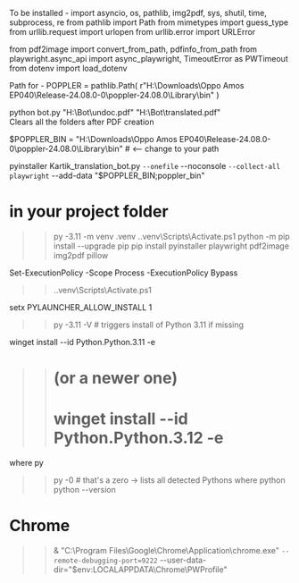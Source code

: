 To be installed - 
import asyncio, os, pathlib, img2pdf, sys, shutil, time, subprocess, re
from pathlib import Path
from mimetypes import guess_type
from urllib.request import urlopen
from urllib.error import URLError

from pdf2image import convert_from_path, pdfinfo_from_path
from playwright.async_api import async_playwright, TimeoutError as PWTimeout
from dotenv import load_dotenv

Path for  -  POPPLER   = pathlib.Path(
    r"H:\Downloads\Oppo Amos EP040\Release-24.08.0-0\poppler-24.08.0\Library\bin"
)

python bot.py "H:\Bot\undoc.pdf" "H:\Bot\translated.pdf"  
Clears all the folders after PDF creation


$POPPLER_BIN = "H:\Downloads\Oppo Amos EP040\Release-24.08.0-0\poppler-24.08.0\Library\bin"   # <-- change to your path

pyinstaller Kartik_translation_bot.py `
  --onefile `
  --noconsole `
  --collect-all playwright `
  --add-data "$POPPLER_BIN;poppler_bin"


# in your project folder
>> py -3.11 -m venv .venv
>> .\.venv\Scripts\Activate.ps1
>> python -m pip install --upgrade pip
>> pip install pyinstaller playwright pdf2image img2pdf pillow

>>



Set-ExecutionPolicy -Scope Process -ExecutionPolicy Bypass
>> .\.venv\Scripts\Activate.ps1


setx PYLAUNCHER_ALLOW_INSTALL 1
>> py -3.11 -V    # triggers install of Python 3.11 if missing


 winget install --id Python.Python.3.11 -e
>> # (or a newer one)
>> # winget install --id Python.Python.3.12 -e

where py
>> py -0     # that's a zero → lists all detected Pythons
>> where python
>> python --version


# Chrome     
>> & "C:\Program Files\Google\Chrome\Application\chrome.exe" `
>>   --remote-debugging-port=9222 `
>>   --user-data-dir="$env:LOCALAPPDATA\Chrome\PWProfile"


